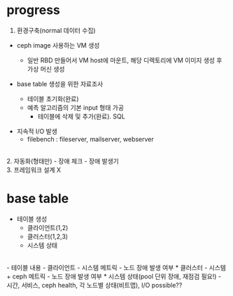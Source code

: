 # progress

1. 환경구축(normal 데이터 수집)
- ceph image 사용하는 VM 생성
  - 일반 RBD 만들어서 VM host에 마운트, 해당 디렉토리에 VM 이미지 생성 후 가상 머신 생성

- base table 생성을 위한 자료조사
  - 테이블 초기화(완료)
  - 예측 알고리즘의 기본 input 형태 가공
    - 테이블에 삭제 및 추가(완료). SQL

* 지속적 I/O 발생
  - filebench : fileserver, mailserver, webserver
<br/>
2. 자동화(형태만)
  - 장애 체크
  - 장애 발생기
<br/>
3. 프레임워크 설계 X
<br/>

# base table
- 테이블 생성
  - 클라이언트(1,2)
  - 클러스터(1,2,3) 
  - 시스템 상태
<br/>
- 테이블 내용
  - 클라이언트
    - 시스템 메트릭
    - 노드 장애 발생 여부
  * 클러스터
    - 시스템 + ceph 메트릭
    - 노드 장애 발생 여부
  * 시스템 상태(pool 단위 장애, 재점검 필요!)
    - 시간, 서비스, ceph health, 각 노드별 상태(비트맵), I/O possible??
